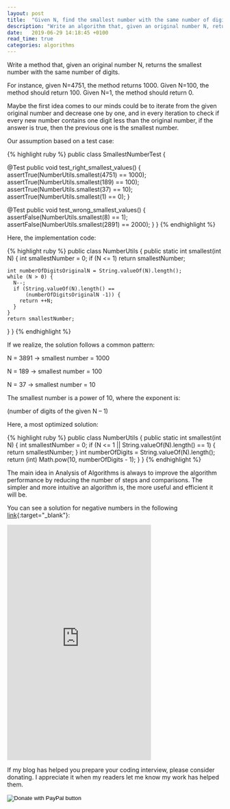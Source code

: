 ```yaml
---
layout: post
title:  "Given N, find the smallest number with the same number of digits"
description: "Write an algorithm that, given an original number N, returns the smallest number with the same number of digits. For instance, given 123, return 100"
date:   2019-06-29 14:18:45 +0100
read_time: true
categories: algorithms
---
```

Write a method that, given an original number N, returns the smallest number with the same number of digits.

For instance, given N=4751, the method returns 1000. Given N=100, the method should return 100. Given N=1, the method should return 0.

Maybe the first idea comes to our minds could be to iterate from the given original number and decrease one by one, and in every iteration to check if every new number contains one digit less than the original number, if the answer is true, then the previous one is the smallest number.

Our assumption based on a test case:

{% highlight ruby %}
public class SmallestNumberTest {

  @Test
  public void test_right_smallest_values() {
    assertTrue(NumberUtils.smallest(4751) == 1000);
    assertTrue(NumberUtils.smallest(189) == 100);
    assertTrue(NumberUtils.smallest(37) == 10);
    assertTrue(NumberUtils.smallest(1) == 0);
  }

  @Test
  public void test_wrong_smallest_values() {
    assertFalse(NumberUtils.smallest(8) == 1);
    assertFalse(NumberUtils.smallest(2891) == 2000);
  }
}
{% endhighlight %}

Here, the implementation code:

{% highlight ruby %}
public class NumberUtils {
  public static int smallest(int N) {
    int smallestNumber = 0;
    if (N <= 1)
      return smallestNumber;
    
    int numberOfDigitsOriginalN = String.valueOf(N).length();
    while (N > 0) {
      N--;
      if (String.valueOf(N).length() ==
          (numberOfDigitsOriginalN -1)) {
        return ++N;
      }
    }
    return smallestNumber;
  }
}
{% endhighlight %}

If we realize, the solution follows a common pattern:

N = 3891 -> smallest number = 1000

N = 189 -> smallest number = 100

N = 37 -> smallest number = 10

The smallest number is a power of 10, where the exponent is:

(number of digits of the given N – 1)

Here, a most optimized solution:

{% highlight ruby %}
public class NumberUtils {
  public static int smallest(int N) {
    int smallestNumber = 0;
    if (N <= 1 || String.valueOf(N).length() == 1) {
      return smallestNumber;
    }
    int numberOfDigits = String.valueOf(N).length();
    return (int) Math.pow(10, numberOfDigits - 1);
  }
}
{% endhighlight %}

The main idea in Analysis of Algorithms is always to improve the algorithm performance by reducing the number of steps and comparisons. The simpler and more intuitive an algorithm is, the more useful and efficient it will be.

You can see a solution for negative numbers in the following [link](https://amzn.to/3cbVidy){:target="_blank"}:

<iframe type="text/html" width="336" height="550" frameborder="0" allowfullscreen style="max-width:100%" src="https://lesen.amazon.de/kp/card?asin=B086JCK6C4&preview=inline&linkCode=kpe&ref_=cm_sw_r_kb_dp_f2H6Fb7NENATK&tag=codersite20-20" ></iframe>

If my blog has helped you prepare your coding interview, please consider donating. I appreciate it when my readers let me know my work has helped them.

<form action="https://www.paypal.com/donate" method="post" target="_top">
<input type="hidden" name="hosted_button_id" value="UF4T364RTPPMJ" />
<input type="image" src="https://www.paypalobjects.com/en_US/GB/i/btn/btn_donateCC_LG.gif" border="0" name="submit" title="PayPal - The safer, easier way to pay online!" alt="Donate with PayPal button" />
<img alt="" border="0" src="https://www.paypal.com/en_GB/i/scr/pixel.gif" width="1" height="1" />
</form>
